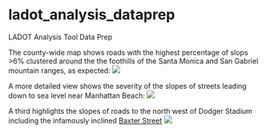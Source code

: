 # ladot_analysis_dataprep
LADOT Analysis Tool Data Prep

The county-wide map shows roads with the highest percentage of slops >6% clustered around the the foothills of the Santa Monica and San Gabriel mountain ranges, as expected:
![](https://github.com/RSGInc/ladot_analysis_dataprep/blob/master/la_slopes.png)

A more detailed view shows the severity of the slopes of streets leading down to sea level near Manhattan Beach:
![](https://github.com/RSGInc/ladot_analysis_dataprep/blob/master/manhattan_beach.png)

A third highlights the slopes of roads to the north west of Dodger Stadium including the infamously inclined [Baxter Street](https://www.laweekly.com/this-super-steep-echo-park-street-is-hell-on-earth-for-cars/)
![](https://github.com/RSGInc/ladot_analysis_dataprep/blob/master/baxter_street.png)
 
 
 
